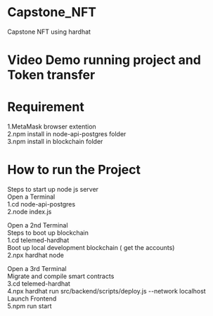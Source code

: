 # Capstone_NFT
Capstone NFT using hardhat

# Video Demo running project and Token transfer


# Requirement 
1.MetaMask browser extention <br/>
2.npm install in  node-api-postgres folder <br/>
3.npm install in  blockchain folder <br/>

# How to run the Project
Steps to start up node js server <br/>
Open a Terminal <br/>
1.cd node-api-postgres <br/>
2.node index.js <br/>

Open a 2nd Terminal <br/>
Steps to boot up blockchain <br/>
1.cd telemed-hardhat <br/>
Boot up local development blockchain ( get the accounts) <br/>
2.npx hardhat node <br/>

Open a 3rd Terminal <br/>
Migrate and compile smart contracts <br/>
3.cd telemed-hardhat <br/>
4.npx hardhat run src/backend/scripts/deploy.js --network localhost <br/>
Launch Frontend <br/>
5.npm run start <br/>
